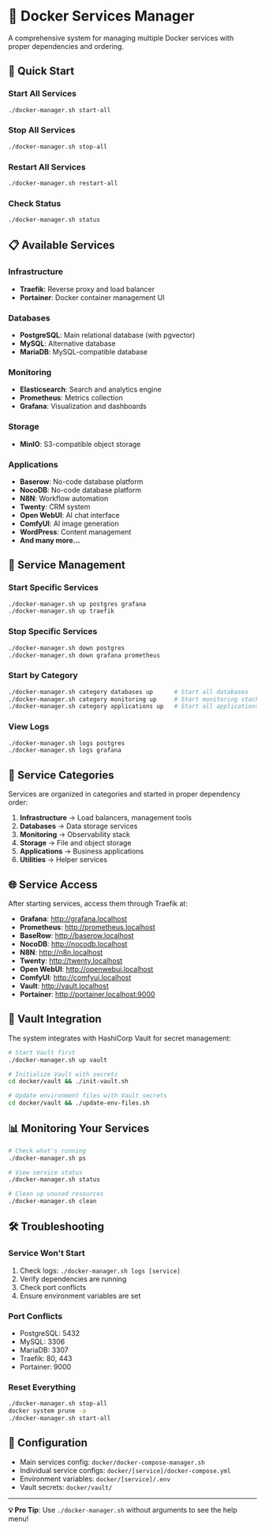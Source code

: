 # 🐳 Docker Services Manager

A comprehensive system for managing multiple Docker services with proper dependencies and ordering.

## 🚀 Quick Start

### Start All Services
```bash
./docker-manager.sh start-all
```

### Stop All Services
```bash
./docker-manager.sh stop-all
```

### Restart All Services
```bash
./docker-manager.sh restart-all
```

### Check Status
```bash
./docker-manager.sh status
```

## 📋 Available Services

### Infrastructure
- **Traefik**: Reverse proxy and load balancer
- **Portainer**: Docker container management UI

### Databases
- **PostgreSQL**: Main relational database (with pgvector)
- **MySQL**: Alternative database
- **MariaDB**: MySQL-compatible database

### Monitoring
- **Elasticsearch**: Search and analytics engine
- **Prometheus**: Metrics collection
- **Grafana**: Visualization and dashboards

### Storage
- **MinIO**: S3-compatible object storage

### Applications
- **Baserow**: No-code database platform
- **NocoDB**: No-code database platform
- **N8N**: Workflow automation
- **Twenty**: CRM system
- **Open WebUI**: AI chat interface
- **ComfyUI**: AI image generation
- **WordPress**: Content management
- **And many more...**

## 🎯 Service Management

### Start Specific Services
```bash
./docker-manager.sh up postgres grafana
./docker-manager.sh up traefik
```

### Stop Specific Services
```bash
./docker-manager.sh down postgres
./docker-manager.sh down grafana prometheus
```

### Start by Category
```bash
./docker-manager.sh category databases up      # Start all databases
./docker-manager.sh category monitoring up     # Start monitoring stack
./docker-manager.sh category applications up   # Start all applications
```

### View Logs
```bash
./docker-manager.sh logs postgres
./docker-manager.sh logs grafana
```

## 🔧 Service Categories

Services are organized in categories and started in proper dependency order:

1. **Infrastructure** → Load balancers, management tools
2. **Databases** → Data storage services
3. **Monitoring** → Observability stack
4. **Storage** → File and object storage
5. **Applications** → Business applications
6. **Utilities** → Helper services

## 🌐 Service Access

After starting services, access them through Traefik at:

- **Grafana**: http://grafana.localhost
- **Prometheus**: http://prometheus.localhost
- **BaseRow**: http://baserow.localhost
- **NocoDB**: http://nocodb.localhost
- **N8N**: http://n8n.localhost
- **Twenty**: http://twenty.localhost
- **Open WebUI**: http://openwebui.localhost
- **ComfyUI**: http://comfyui.localhost
- **Vault**: http://vault.localhost
- **Portainer**: http://portainer.localhost:9000

## 🔐 Vault Integration

The system integrates with HashiCorp Vault for secret management:

```bash
# Start Vault first
./docker-manager.sh up vault

# Initialize Vault with secrets
cd docker/vault && ./init-vault.sh

# Update environment files with Vault secrets
cd docker/vault && ./update-env-files.sh
```

## 📊 Monitoring Your Services

```bash
# Check what's running
./docker-manager.sh ps

# View service status
./docker-manager.sh status

# Clean up unused resources
./docker-manager.sh clean
```

## 🛠️ Troubleshooting

### Service Won't Start
1. Check logs: `./docker-manager.sh logs [service]`
2. Verify dependencies are running
3. Check port conflicts
4. Ensure environment variables are set

### Port Conflicts
- PostgreSQL: 5432
- MySQL: 3306
- MariaDB: 3307
- Traefik: 80, 443
- Portainer: 9000

### Reset Everything
```bash
./docker-manager.sh stop-all
docker system prune -a
./docker-manager.sh start-all
```

## 📝 Configuration

- Main services config: `docker/docker-compose-manager.sh`
- Individual service configs: `docker/[service]/docker-compose.yml`
- Environment variables: `docker/[service]/.env`
- Vault secrets: `docker/vault/`

---

**💡 Pro Tip**: Use `./docker-manager.sh` without arguments to see the help menu!
